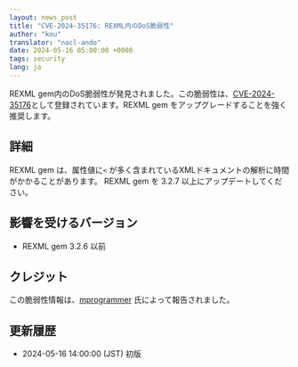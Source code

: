 ```yaml
---
layout: news_post
title: "CVE-2024-35176: REXML内のDoS脆弱性"
author: "kou"
translator: "nacl-ando"
date: 2024-05-16 05:00:00 +0000
tags: security
lang: ja
---
```



REXML gem内のDoS脆弱性が発見されました。この脆弱性は、[CVE-2024-35176](https://www.cve.org/CVERecord?id=CVE-2024-35176)として登録されています。REXML gem をアップグレードすることを強く推奨します。

## 詳細

REXML gem は、属性値に`<` が多く含まれているXMLドキュメントの解析に時間がかかることがあります。
REXML gem を 3.2.7 以上にアップデートしてください。

## 影響を受けるバージョン

* REXML gem 3.2.6 以前

## クレジット

この脆弱性情報は、[mprogrammer](https://hackerone.com/mprogrammer) 氏によって報告されました。

## 更新履歴

* 2024-05-16 14:00:00 (JST) 初版
